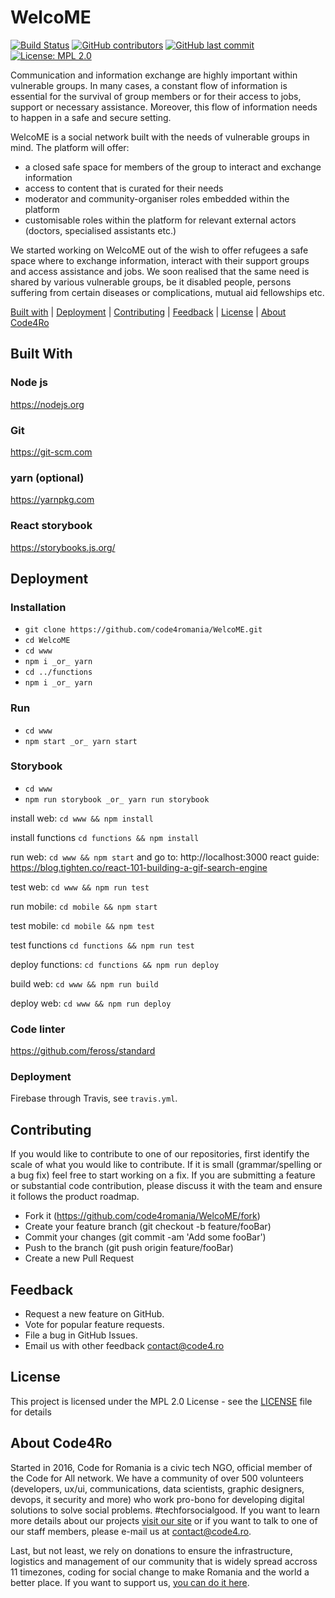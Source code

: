 # WelcoME

[![Build Status](https://img.shields.io/travis/com/code4romania/code4.ro/master.svg?style=for-the-badge)](https://travis-ci.org/code4romania/WelcoME) [![GitHub contributors](https://img.shields.io/github/contributors/code4romania/WelcoME.svg?style=for-the-badge)](https://github.com/code4romania/WelcoME/graphs/contributors) [![GitHub last commit](https://img.shields.io/github/last-commit/code4romania/WelcoME.svg?style=for-the-badge)](https://github.com/code4romania/WelcoME/commits/master) [![License: MPL 2.0](https://img.shields.io/badge/license-MPL%202.0-brightgreen.svg?style=for-the-badge)](https://opensource.org/licenses/MPL-2.0)

Communication and information exchange are highly important within vulnerable groups. In many cases, a constant flow of information is essential for the survival of group members or for their access to jobs, support or necessary assistance. Moreover, this flow of information needs to happen in a safe and secure setting.

WelcoME is a social network built with the needs of vulnerable groups in mind. The platform will offer:

* a closed safe space for members of the group to interact and exchange information
* access to content that is curated for their needs
* moderator and community-organiser roles embedded within the platform
* customisable roles within the platform for relevant external actors (doctors, specialised assistants etc.)

We started working on WelcoME out of the wish to offer refugees a safe space where to exchange information, interact with their support groups and access assistance and jobs. We soon realised that the same need is shared by various vulnerable groups, be it disabled people, persons suffering from certain diseases or complications, mutual aid fellowships etc.

[Built with](#built-with) | [Deployment](#deployment) | [Contributing](#contributing) | [Feedback](#feedback) | [License](#license) | [About Code4Ro](#about-code4ro)

## Built With

###  Node js
 https://nodejs.org
 
### Git
 https://git-scm.com
 
### yarn (optional) 
 https://yarnpkg.com
 
### React storybook
 https://storybooks.js.org/

## Deployment

### Installation
* `git clone https://github.com/code4romania/WelcoME.git`
* `cd WelcoME`
* `cd www`
* `npm i _or_ yarn`
* `cd ../functions`
* `npm i _or_ yarn`

### Run
* `cd www`
* `npm start _or_ yarn start`

### Storybook
* `cd www`
* `npm run storybook _or_ yarn run storybook`

install web:
`cd www && npm install`

install functions
`cd functions && npm install`

run web:
`cd www && npm start`
and go to:
http://localhost:3000
react guide:
https://blog.tighten.co/react-101-building-a-gif-search-engine

test web:
`cd www && npm run test`

run mobile:
`cd mobile && npm start`

test mobile:
`cd mobile && npm test`

test functions
`cd functions && npm run test`


deploy functions:
`cd functions && npm run deploy`

build web:
`cd www && npm run build`

deploy web:
`cd www && npm run deploy`


### Code linter

https://github.com/feross/standard

### Deployment

Firebase through Travis, see `travis.yml`.

## Contributing

If you would like to contribute to one of our repositories, first identify the scale of what you would like to contribute. If it is small (grammar/spelling or a bug fix) feel free to start working on a fix. If you are submitting a feature or substantial code contribution, please discuss it with the team and ensure it follows the product roadmap.

* Fork it (https://github.com/code4romania/WelcoME/fork)
* Create your feature branch (git checkout -b feature/fooBar)
* Commit your changes (git commit -am 'Add some fooBar')
* Push to the branch (git push origin feature/fooBar)
* Create a new Pull Request

## Feedback

* Request a new feature on GitHub.
* Vote for popular feature requests.
* File a bug in GitHub Issues.
* Email us with other feedback contact@code4.ro

## License

This project is licensed under the MPL 2.0 License - see the [LICENSE](LICENSE) file for details

## About Code4Ro

Started in 2016, Code for Romania is a civic tech NGO, official member of the Code for All network. We have a community of over 500 volunteers (developers, ux/ui, communications, data scientists, graphic designers, devops, it security and more) who work pro-bono for developing digital solutions to solve social problems. #techforsocialgood. If you want to learn more details about our projects [visit our site](https://www.code4.ro/en/) or if you want to talk to one of our staff members, please e-mail us at contact@code4.ro.

Last, but not least, we rely on donations to ensure the infrastructure, logistics and management of our community that is widely spread accross 11 timezones, coding for social change to make Romania and the world a better place. If you want to support us, [you can do it here](https://code4.ro/en/donate/).

